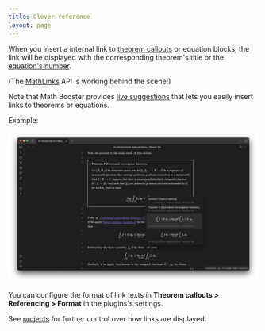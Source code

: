 ```yaml
---
title: Clever reference
layout: page
---
```


When you insert a internal link to [theorem callouts](math-callouts) or equation blocks, 
the link will be displayed with the corresponding theorem's title or the [equation's number](equation-number).

(The [MathLinks](https://github.com/zhaoshenzhai/obsidian-mathlinks) API is working behind the scene!)

Note that Math Booster provides [live suggestions](suggest) that lets you easily insert links to theorems or equations.

Example:

![Clevered example](fig/screenshot.png)

You can configure the format of link texts in **Theorem callouts > Referencing > Format** in the plugins's settings.

See [projects](projects) for further control over how links are displayed.
